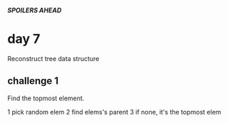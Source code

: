 ***SPOILERS AHEAD***

# day 7

Reconstruct tree data structure

## challenge 1

Find the topmost element.

1 pick random elem
2 find elems's parent
3 if none, it's the topmost elem
